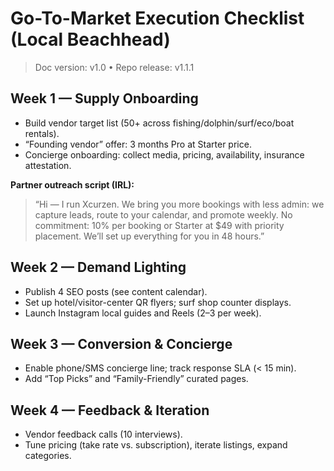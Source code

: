 # Go-To-Market Execution Checklist (Local Beachhead)

> Doc version: v1.0 • Repo release: v1.1.1

## Week 1 — Supply Onboarding
- Build vendor target list (50+ across fishing/dolphin/surf/eco/boat rentals).  
- “Founding vendor” offer: 3 months Pro at Starter price.  
- Concierge onboarding: collect media, pricing, availability, insurance attestation.

**Partner outreach script (IRL):**
> “Hi — I run Xcurzen. We bring you more bookings with less admin: we capture leads, route to your calendar, and promote weekly. No commitment: 10% per booking or Starter at $49 with priority placement. We’ll set up everything for you in 48 hours.”

## Week 2 — Demand Lighting
- Publish 4 SEO posts (see content calendar).  
- Set up hotel/visitor-center QR flyers; surf shop counter displays.  
- Launch Instagram local guides and Reels (2–3 per week).

## Week 3 — Conversion & Concierge
- Enable phone/SMS concierge line; track response SLA (< 15 min).  
- Add “Top Picks” and “Family-Friendly” curated pages.

## Week 4 — Feedback & Iteration
- Vendor feedback calls (10 interviews).  
- Tune pricing (take rate vs. subscription), iterate listings, expand categories.
